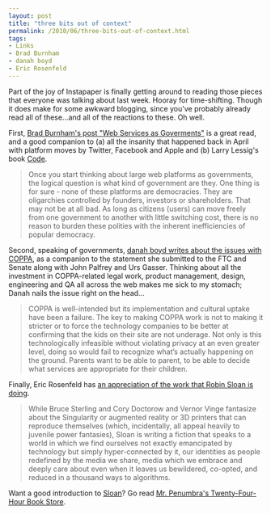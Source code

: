 ```yaml
---
layout: post
title: "three bits out of context"
permalink: /2010/06/three-bits-out-of-context.html
tags:
- Links
- Brad Burnham
- danah boyd
- Eric Rosenfeld
---
```


Part of the joy of Instapaper is finally getting around to reading those pieces that everyone was talking about last week. Hooray for time-shifting. Though it does make for some awkward blogging, since you've probably already read all of these...and all of the reactions to these. Oh well.

First, [Brad Burnham's post "Web Services as Goverments"](http://www.unionsquareventures.com/2010/06/web-services-as-governments.php) is a great read, and a good companion to (a) all the insanity that happened back in April with platform moves by Twitter, Facebook and Apple and (b) Larry Lessig's book [Code](http://amzn.to/9945o7).

> Once you start thinking about large web platforms as governments, the logical question is what kind of government are they. One thing is for sure - none of these platforms are democracies. They are oligarchies controlled by founders, investors or shareholders. That may not be at all bad. As long as citizens (users) can move freely from one government to another with little switching cost, there is no reason to burden these polities with the inherent inefficiencies of popular democracy.

Second, speaking of governments, [danah boyd writes about the issues with COPPA](http://www.zephoria.org/thoughts/archives/2010/06/10/how-coppa-fails-parents-educators-youth.html), as a companion to the statement she submitted to the FTC and Senate along with John Palfrey and Urs Gasser. Thinking about all the investment in COPPA-related legal work, product management, design, engineering and QA all across the web makes me sick to my stomach; Danah nails the issue right on the head...

> COPPA is well-intended but its implementation and cultural uptake have been a failure. The key to making COPPA work is not to making it stricter or to force the technology companies to be better at confirming that the kids on their site are not underage. Not only is this technologically infeasible without violating privacy at an even greater level, doing so would fail to recognize what’s actually happening on the ground. Parents want to be able to parent, to be able to decide what services are appropriate for their children.

Finally, Eric Rosenfeld has [an appreciation of the work that Robin Sloan is doing](http://www.wetasphalt.com/content/why-robin-sloan-future-publishing-and-science-fiction).

> While Bruce Sterling and Cory Doctorow and Vernor Vinge fantasize about the Singularity or augmented reality or 3D printers that can reproduce themselves (which, incidentally, all appeal heavily to juvenile power fantasies), Sloan is writing a fiction that speaks to a world in which we find ourselves not exactly emancipated by technology but simply hyper-connected by it, our identities as people redefined by the media we share, media which we embrace and deeply care about even when it leaves us bewildered, co-opted, and reduced in a thousand ways to algorithms.

Want a good introduction to [Sloan](http://robinsloan.com)? Go read [Mr. Penumbra's Twenty-Four-Hour Book Store](http://robinsloan.com/mr-penumbra).
